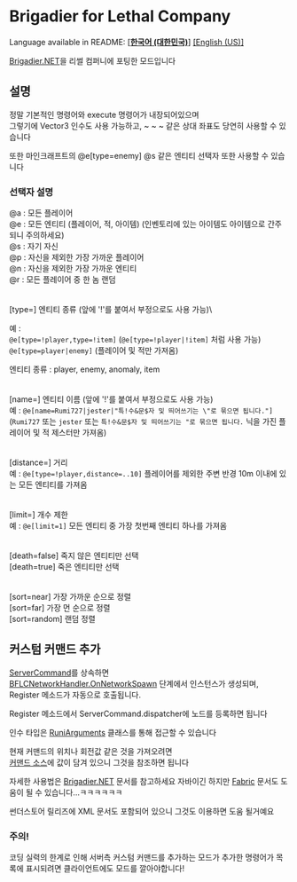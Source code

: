 # Brigadier for Lethal Company

Language available in README: [[**한국어 (대한민국)**](https://github.com/Rumi727/Brigadier-for-Lethal-Company/blob/main/Brigadier%20for%20Lethal%20Company/README-KO.md)] [[English (US)]](https://github.com/Rumi727/Brigadier-for-Lethal-Company/blob/main/Brigadier%20for%20Lethal%20Company/README.md)

[Brigadier.NET]: https://github.com/AtomicBlom/Brigadier.NET

[Brigadier.NET]을 리썰 컴퍼니에 포팅한 모드입니다

## 설명

정말 기본적인 명령어와 execute 명령어가 내장되어있으며\
그렇기에 Vector3 인수도 사용 가능하고, ~ ~ ~ 같은 상대 좌표도 당연히 사용할 수 있습니다

또한 마인크래프트의 @e[type=enemy] @s 같은 엔티티 선택자 또한 사용할 수 있습니다

### 선택자 설명

@a : 모든 플레이어\
@e : 모든 엔티티 (플레이어, 적, 아이템) (인벤토리에 있는 아이템도 아이템으로 간주되니 주의하세요)\
@s : 자기 자신\
@p : 자신을 제외한 가장 가까운 플레이어\
@n : 자신을 제외한 가장 가까운 엔티티\
@r : 모든 플레이어 중 한 놈 랜덤
\
\
\
[type=] 엔티티 종류 (앞에 '!'를 붙여서 부정으로도 사용 가능)\

예 :\
``@e[type=!player,type=!item]`` (``@e[type=!player|!item]`` 처럼 사용 가능)\
``@e[type=player|enemy]`` (플레이어 및 적만 가져옴)

엔티티 종류 : player, enemy, anomaly, item
\
\
\
[name=] 엔티티 이름 (앞에 '!'를 붙여서 부정으로도 사용 가능)\
예 : ``@e[name=Rumi727|jester|"특!수&문$자 및 띄어쓰기는 \"로 묶으면 됩니다."]``\
(``Rumi727`` 또는 ``jester`` 또는 ``특!수&문$자 및 띄어쓰기는 "로 묶으면 됩니다.`` 닉을 가진 플레이어 및 적 제스터만 가져옴)
\
\
\
[distance=] 거리\
예 : ``@e[type=!player,distance=..10]`` 플레이어를 제외한 주변 반경 10m 이내에 있는 모든 엔티티를 가져옴
\
\
\
[limit=] 개수 제한\
예 : ``@e[limit=1]`` 모든 엔티티 중 가장 첫번째 엔티티 하나를 가져옴
\
\
\
[death=false] 죽지 않은 엔티티만 선택\
[death=true] 죽은 엔티티만 선택
\
\
\
[sort=near] 가장 가까운 순으로 정렬\
[sort=far] 가장 먼 순으로 정렬\
[sort=random] 랜덤 정렬

## 커스텀 커맨드 추가

[ServerCommand](https://github.com/Rumi727/Brigadier-for-Lethal-Company/blob/main/Brigadier%20for%20Lethal%20Company/API/ServerCommand.cs)를 상속하면\
[BFLCNetworkHandler.OnNetworkSpawn](https://github.com/Rumi727/Brigadier-for-Lethal-Company/blob/main/Brigadier%20for%20Lethal%20Company/Networking/BFLCNetworkHandler.cs) 단계에서 인스턴스가 생성되며, Register 메소드가 자동으로 호출됩니다.

Register 메소드에서 ServerCommand.dispatcher에 노드를 등록하면 됩니다

인수 타입은 [RuniArguments](https://github.com/Rumi727/Brigadier-for-Lethal-Company/blob/main/Brigadier%20for%20Lethal%20Company/API/Arguments/RuniArguments.cs) 클래스를 통해 접근할 수 있습니다

현재 커맨드의 위치나 회전값 같은 것을 가져오려면\
[커맨드 소스](https://github.com/Rumi727/Brigadier-for-Lethal-Company/blob/main/Brigadier%20for%20Lethal%20Company/API/ServerCommandSource.cs)에 값이 담겨 있으니 그것을 참조하면 됩니다

자세한 사용법은 [Brigadier.NET] 문서를 참고하세요
자바이긴 하지만 [Fabric](https://fabricmc.net/wiki/tutorial:commands) 문서도 도움이 될 수 있습니다...ㅋㅋㅋㅋㅋㅋ

썬더스토어 릴리즈에 XML 문서도 포함되어 있으니 그것도 이용하면 도움 될거예요

### 주의!

코딩 실력의 한계로 인해 서버측 커스텀 커맨드를 추가하는 모드가 추가한 명령어가 목록에 표시되려면 클라이언트에도 모드를 깔아야합니다!